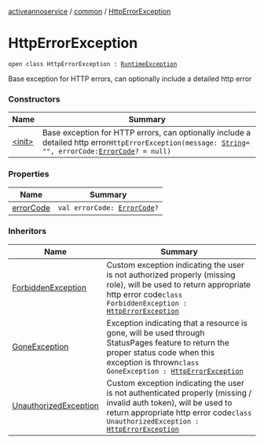 [activeannoservice](../../index.md) / [common](../index.md) / [HttpErrorException](./index.md)

# HttpErrorException

`open class HttpErrorException : `[`RuntimeException`](https://kotlinlang.org/api/latest/jvm/stdlib/kotlin/-runtime-exception/index.html)

Base exception for HTTP errors, can optionally include a detailed http error

### Constructors

| Name | Summary |
|---|---|
| [&lt;init&gt;](-init-.md) | Base exception for HTTP errors, can optionally include a detailed http error`HttpErrorException(message: `[`String`](https://kotlinlang.org/api/latest/jvm/stdlib/kotlin/-string/index.html)` = "", errorCode: `[`ErrorCode`](../-error-code/index.md)`? = null)` |

### Properties

| Name | Summary |
|---|---|
| [errorCode](error-code.md) | `val errorCode: `[`ErrorCode`](../-error-code/index.md)`?` |

### Inheritors

| Name | Summary |
|---|---|
| [ForbiddenException](../-forbidden-exception/index.md) | Custom exception indicating the user is not authorized properly (missing role), will be used to return appropriate http error code`class ForbiddenException : `[`HttpErrorException`](./index.md) |
| [GoneException](../-gone-exception/index.md) | Exception indicating that a resource is gone, will be used through StatusPages feature to return the proper status code when this exception is thrown`class GoneException : `[`HttpErrorException`](./index.md) |
| [UnauthorizedException](../-unauthorized-exception/index.md) | Custom exception indicating the user is not authenticated properly (missing / invalid auth token), will be used to return appropriate http error code`class UnauthorizedException : `[`HttpErrorException`](./index.md) |
